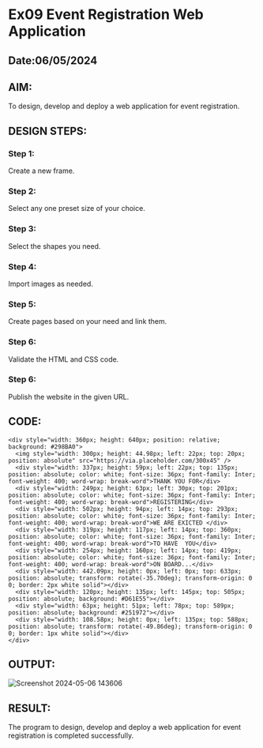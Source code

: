 # Ex09 Event Registration Web Application
## Date:06/05/2024

## AIM:
To design, develop and deploy a web application for event registration.

## DESIGN STEPS:

### Step 1:
Create a new frame.

### Step 2:
Select any one preset size of your choice.

### Step 3:
Select the shapes you need.

### Step 4:
Import images as needed.

### Step 5:
Create pages based on your need and link them.

### Step 6:

Validate the HTML and CSS code.

### Step 6:

Publish the website in the given URL.

## CODE:
```
<div style="width: 360px; height: 640px; position: relative; background: #298BA0">
  <img style="width: 300px; height: 44.98px; left: 22px; top: 20px; position: absolute" src="https://via.placeholder.com/300x45" />
  <div style="width: 337px; height: 59px; left: 22px; top: 135px; position: absolute; color: white; font-size: 36px; font-family: Inter; font-weight: 400; word-wrap: break-word">THANK YOU FOR</div>
  <div style="width: 249px; height: 63px; left: 30px; top: 201px; position: absolute; color: white; font-size: 36px; font-family: Inter; font-weight: 400; word-wrap: break-word">REGISTERING</div>
  <div style="width: 502px; height: 94px; left: 14px; top: 293px; position: absolute; color: white; font-size: 36px; font-family: Inter; font-weight: 400; word-wrap: break-word">WE ARE EXICTED </div>
  <div style="width: 319px; height: 117px; left: 14px; top: 360px; position: absolute; color: white; font-size: 36px; font-family: Inter; font-weight: 400; word-wrap: break-word">TO HAVE  YOU</div>
  <div style="width: 254px; height: 160px; left: 14px; top: 419px; position: absolute; color: white; font-size: 36px; font-family: Inter; font-weight: 400; word-wrap: break-word">ON BOARD...</div>
  <div style="width: 442.09px; height: 0px; left: 0px; top: 633px; position: absolute; transform: rotate(-35.70deg); transform-origin: 0 0; border: 2px white solid"></div>
  <div style="width: 120px; height: 135px; left: 145px; top: 505px; position: absolute; background: #D61E55"></div>
  <div style="width: 63px; height: 51px; left: 78px; top: 589px; position: absolute; background: #251972"></div>
  <div style="width: 108.58px; height: 0px; left: 135px; top: 588px; position: absolute; transform: rotate(-49.86deg); transform-origin: 0 0; border: 1px white solid"></div>
</div>
```


## OUTPUT:

![Screenshot 2024-05-06 143606](https://github.com/Thirumalai23013035/Figma/assets/153185249/54b0fdd9-5616-411e-a640-96691b7e1bdc)

## RESULT:
The program to design, develop and deploy a web application for event registration is completed successfully.
